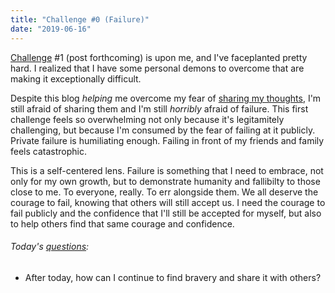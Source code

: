 ```yaml
---
title: "Challenge #0 (Failure)"
date: "2019-06-16"
---
```


[Challenge](/blog/19/06/challenges/) #1 (post forthcoming) is upon me, and I've faceplanted pretty hard. I realized that I have some personal demons to overcome that are making it exceptionally difficult.

Despite this blog _helping_ me overcome my fear of [sharing my thoughts](/blog/19/06/a-blogs-purpose/), I'm still afraid of sharing them and I'm still _horribly_ afraid of failure. This first challenge feels so overwhelming not only because it's legitamitely challenging, but because I'm consumed by the fear of failing at it publicly. Private failure is humiliating enough. Failing in front of my friends and family feels catastrophic.

This is a self-centered lens. Failure is something that I need to embrace, not only for my own growth, but to demonstrate humanity and fallibilty to those close to me. To everyone, really. To err alongside them. We all deserve the courage to fail, knowing that others will still accept us. I need the courage to fail publicly and the confidence that I'll still be accepted for myself, but also to help others find that same courage and confidence.

<aside>
  <h6>Today's <a href="/blog/19/06/refining-questions/">questions</a>:</h6>
  <ul>
    <li>After today, how can I continue to find bravery and share it with others?</li>
  </ul>
</aside>

